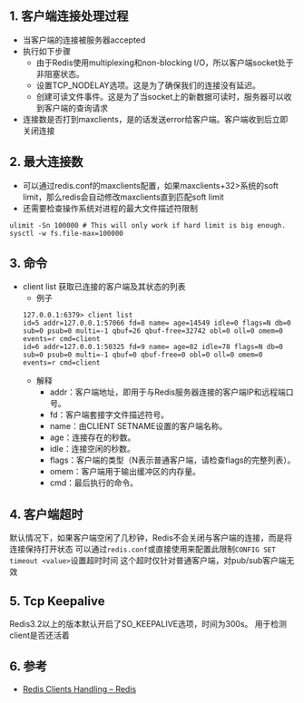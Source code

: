 ## 1. 客户端连接处理过程
- 当客户端的连接被服务器accepted
- 执行如下步骤
    - 由于Redis使用multiplexing和non-blocking I/O，所以客户端socket处于非阻塞状态。
    - 设置TCP_NODELAY选项。这是为了确保我们的连接没有延迟。
    - 创建可读文件事件。这是为了当socket上的新数据可读时，服务器可以收到客户端的查询请求
- 连接数是否打到maxclients，是的话发送error给客户端。客户端收到后立即关闭连接

## 2. 最大连接数
- 可以通过redis.conf的maxclients配置，如果maxclients+32>系统的soft limit，那么redis会自动修改maxclients直到匹配soft limit
- 还需要检查操作系统对进程的最大文件描述符限制
```
ulimit -Sn 100000 # This will only work if hard limit is big enough.
sysctl -w fs.file-max=100000
```
## 3. 命令
- client list
获取已连接的客户端及其状态的列表
    - 例子
    ```redis
    127.0.0.1:6379> client list
    id=5 addr=127.0.0.1:57066 fd=8 name= age=14549 idle=0 flags=N db=0 sub=0 psub=0 multi=-1 qbuf=26 qbuf-free=32742 obl=0 oll=0 omem=0 events=r cmd=client
    id=6 addr=127.0.0.1:50325 fd=9 name= age=82 idle=78 flags=N db=0 sub=0 psub=0 multi=-1 qbuf=0 qbuf-free=0 obl=0 oll=0 omem=0 events=r cmd=client
    ```
    - 解释
        - addr：客户端地址，即用于与Redis服务器连接的客户端IP和远程端口号。
        - fd：客户端套接字文件描述符号。
        - name：由CLIENT SETNAME设置的客户端名称。
        - age：连接存在的秒数。
        - idle：连接空闲的秒数。
        - flags：客户端的类型（N表示普通客户端，请检查flags的完整列表）。
        - omem：客户端用于输出缓冲区的内存量。
        - cmd：最后执行的命令。

## 4. 客户端超时
默认情况下，如果客户端空闲了几秒钟，Redis不会关闭与客户端的连接，而是将连接保持打开状态
可以通过`redis.conf`或直接使用来配置此限制`CONFIG SET timeout <value>`设置超时时间
这个超时仅针对普通客户端，对pub/sub客户端无效
## 5. Tcp Keepalive

Redis3.2以上的版本默认开启了SO_KEEPALIVE选项，时间为300s。
用于检测client是否还活着

## 6. 参考
- [Redis Clients Handling – Redis](https://redis.io/topics/clients)